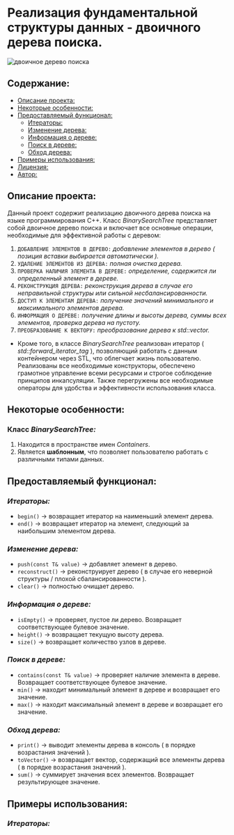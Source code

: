 # Реализация фундаментальной структуры данных - двоичного дерева поиска.

![двоичное дерево поиска](https://github.com/user-attachments/assets/896d0307-9456-4a2c-8f3c-68e19be2d68f)

## Содержание:

- [Описание проекта:](#описание-проекта)
- [Некоторые особенности:](#некоторые-особенности)
- [Предоставляемый функционал:](#предоставляемый-функционал)
  - [Итераторы:](#итераторы)
  - [Изменение дерева:](#изменение-дерева)
  - [Информация о дереве:](#информация-о-дереве)
  - [Поиск в дереве:](#поиск-в-дереве)
  - [Обход дерева:](#обход-дерева)
- [Примеры использования:](#примеры-использования)
- [Лицензия:](#лицензия)
- [Автор:](#автор)

## Описание проекта:

Данный проект содержит реализацию двоичного дерева поиска на языке программирования C++. Класс *BinarySearchTree* представляет собой двоичное дерево поиска и включает все основные операции, необходимые для эффективной работы с деревом:

1) `ДОБАВЛЕНИЕ ЭЛЕМЕНТОВ В ДЕРЕВО:` *добавление элементов в дерево ( позиция вставки выбирается автоматически ).*
2) `УДАЛЕНИЕ ЭЛЕМЕНТОВ ИЗ ДЕРЕВА:` *полная очистка дерева.*
3) `ПРОВЕРКА НАЛИЧИЯ ЭЛЕМЕНТА В ДЕРЕВЕ:` *определение, содержится ли определенный элемент в дереве.*
4) `РЕКОНСТРУКЦИЯ ДЕРЕВА:` *реконструкция дерева в случае его неправильной структуры или сильной несбалансированности.*
5) `ДОСТУП К ЭЛЕМЕНТАМ ДЕРЕВА:` *получение значений минимального и максимального элементов дерева.*
6) `ИНФОРМАЦИЯ О ДЕРЕВЕ:` *получение длины и высоты дерева, суммы всех элементов, проверка дерева на пустоту.*
7) `ПРЕОБРАЗОВАНИЕ К ВЕКТОРУ:` *преобразование дерева к std::vector.*

- Кроме того, в классе *BinarySearchTree* реализован итератор ( *std::forward_iterator_tag* ), позволяющий работать с данным контейнером через STL, что облегчает жизнь пользователю. Реализованы все необходимые конструкторы, обеспечено грамотное управление всеми ресурсами и строгое соблюдение принципов инкапсуляции. Также перегружены все необходимые операторы для удобства и эффективности использования класса.

## Некоторые особенности:

### Класс *BinarySearchTree:*
1) Находится в пространстве имен *Containers*.
2) Является **шаблонным**, что позволяет пользователю работать с различными типами данных.

## Предоставляемый функционал:

### *Итераторы:*
- ```begin()``` -> возвращает итератор на наименьший элемент дерева.
- ```end()``` -> возвращает итератор на элемент, следующий за наибольшим элементом дерева.

### *Изменение дерева:*
- ```push(const T& value)``` -> добавляет элемент в дерево.
- ```reconstruct()``` -> реконструирует дерево ( в случае его неверной структуры / плохой сбалансированности ). 
- ```clear()``` -> полностью очищает дерево.

### *Информация о дереве:*
- ```isEmpty()``` -> проверяет, пустое ли дерево. Возвращает соответствующее булевое значение.
- ```height()``` -> возвращает текущую высоту дерева.
- ```size()``` -> возвращает количество узлов в дереве.

### *Поиск в дереве:*
- ```contains(const T& value)``` -> проверяет наличие элемента в дереве. Возвращает соответствующее булевое значение.
- ```min()``` -> находит минимальный элемент в дереве и возвращает его значение.
- ```max()``` -> находит максимальный элемент в дереве и возвращает его значение.

### *Обход дерева:*
- ```print()``` -> выводит элементы дерева в консоль ( в порядке возрастания значений ).
- ```toVector()``` -> возвращает вектор, содержащий все элементы дерева ( в порядке возрастания значений ). 
- ```sum()``` -> суммирует значения всех элементов. Возвращает результирующее значение.

## Примеры использования:

### *Итераторы:*
